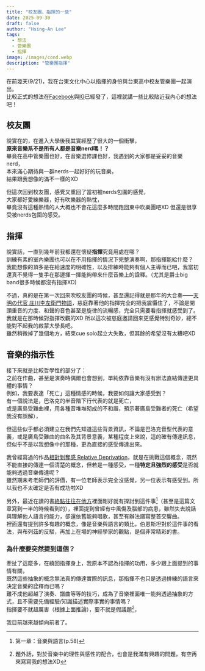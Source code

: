 ```yaml
---
title: "校友團、指揮的一些"
date: 2025-09-30
draft: false
author: "Hsing-An Lee"
tags:
  - 想法
  - 管樂團
  - 指揮
image: /images/cond.webp
description: "管樂團指揮"
---
```

在前幾天(9/21)，我在台東文化中心以指揮的身份與台東高中校友管樂團一起演出。  
比較正式的想法在[Facebook](https://www.facebook.com/share/p/17254K2yJ4/)與[IG](https://www.instagram.com/p/DPMmqfCEqyi/?img_index=1)已經發了，這裡就講一些比較貼近我內心的想法吧！

## 校友團
說實在的，在進入大學後我其實經歷了很大的一個衝擊，  
**原來音樂系不是所有人都是音樂nerd嗎！？**  
畢竟在高中管樂團也好，在音樂選修課也好，我遇到的大家都是妥妥的音樂nerd，  
本來滿心期待與一群nerds一起好好的玩音樂，  
結果跟我想像的滿不一樣的XD  

但這次回到校友團，感覺又重回了當初被nerds包圍的感覺，  
大家都好愛練樂器，好有吹樂器的熱忱，  
畢竟沒有這種熱情的人大概也不會花這麼多時間跑回東中吹樂團吧XD
但還是很享受被nerds包圍的感受。

## 指揮
說實話，一直到幾年前我都還在懷疑**指揮**究竟用處在哪？  
訓練有素的室內樂團也可以在不用指揮的情況下完整演奏啊，那指揮能給什麼？  
我能想像的頂多是在給速度的明確性，以及排練時能夠有個人主導而已吧，我當初還真不覺得一隻手在那邊揮一揮能夠帶來什麼音樂上的詮釋。（尤其是爵士big band很多時候都沒有指揮XD)  


不過，真的是在第一次回來吹校友團的時候，甚至還記得就是那年的大合奏——[天明の代官 庄川杢左衛門物語](https://www.youtube.com/watch?v=8CzZlbspKR4)，慈庭靠著他的指揮完全的把我震懾住了，不論是開頭重音的力度、和聲的音色甚至是旋律的流暢感，完全只需要看指揮就感受到了。  
我就是在那時候對指揮改觀的XD 所以這次被慈庭邀請回來更感覺特別奇妙，總不能對不起我的啟蒙大學長吧。    
雖然稍微掉了幾個地方，結束cue solo起立大失敗，但其餘的希望沒有太糟吧XD  


## 音樂的指示性
接下來就是比較哲學性的部分了：  
之前在作曲，甚至是演奏時偶爾也會想到，單純依靠音樂有沒有辦法直結傳達更具體的事情？  
例如，我要表達「死亡」這種情感的時候，我要如何讓大家感受到？  
有一個說法是，巴洛克的半音階下行代表的就是死亡，  
或是廣島受難曲裡，用各種音堆堆砌成的不和諧，預示著廣島受難者的死亡（希望我沒有誤解），  

但這些似乎都必須建立在我們先知道這些背景資訊，不論是巴洛克音型代表的意義，或是廣島受難曲的曲名及其背景意義，某種程度上來說，這的確有傳達訊息，但似乎不是以我想像中的那種，更為直接的感受傳達出來。   

我曾經寫過的作品[相對剝奪感 Relative Deprivation](/composition/Relative_Deprivation)，就是在挑戰這個概念，既然不能直接的傳達一個清楚的概念，但若是一種感受，一種**特定且強烈的感受**是否就能夠透過音樂傳達呢？  
雖然期末考老師們的評價，有一位老師表示完全沒感覺，另一位表示有感受到。所以我也不太確定是否有成功啦XD  

另外，最近在讀的書[終點往往在他方](https://www.eslite.com/product/1001130572745109?srsltid=AfmBOor44W1eevPAsOGGWtLC1ZxepD6ny9fCiOU4Z_nflcamy1Rd5qrV)裡面剛好就有探討到這件事[^1]（甚至是這篇文章寫到一半的時候看到的），裡面提到曾經有中風傷及腦部的病患，雖然失去說話與理解他人語言的能力，卻還依舊能夠唱歌，甚至有辦法譜寫整首交響曲。  
裡面還有提到許多有趣的概念，像是音樂與語言的類比，伯恩斯坦對於這件事的看法，與布列茲的反駁，再加上在場的神經學家的觀點，是個非常精彩的書。

### 為什麼要突然提到這個？

牽扯了這麼多，在繞回指揮身上，我原本不認為指揮的功用，多少跟上面提到的事情有關，  
既然這些抽象的概念無法真的傳達實際的訊息，那指揮不也只是透過排練的語言來決定音樂的詮釋而已嗎？  
難不成他超越了演奏、譜曲等等的技巧，成為了音樂裡面唯一能夠透過抽象的方式，且不需要先備經驗/知識描述實際事實的事情嗎？  
指揮要不就超厲害（根據上面推論），要不就是假議題[^2]，  

我目前越來越傾向前者了。


[^1]: 第一章：音樂與語言(p.58)
[^2]: 題外話，對於音樂中的理性與感性的配合，也會是我滿有興趣的問題，有空再來寫寫我的想法XD